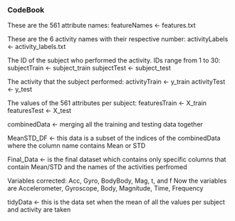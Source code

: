 ### CodeBook

These are the 561 attribute names:
featureNames <- features.txt 

These are the 6 activity names with their respective number:
activityLabels <- activity_labels.txt

The ID of the subject who performed the activity. IDs range from 1 to 30:
subjectTrain <- subject_train
subjectTest <- subject_test

The activity that the subject performed:
activityTrain <- y_train
activityTest <- y_test

The values of the 561 attributes per subject:
featuresTrain <- X_train
featuresTest <- X_test

combinedData <- merging all the training and testing data together

MeanSTD_DF <- this data is a subset of the indices of the combinedData where the column name contains Mean or STD

Final_Data <- is the final dataset which contains only specific columns that contain Mean/STD and the names of the activities perfromed

Variables corrected: Acc, Gyro, BodyBody, Mag, t, and f
Now the variables are Accelerometer, Gyroscope, Body, Magnitude, Time, Frequency

tidyData <- this is the data set when the mean of all the values per subject and activity are taken

